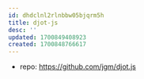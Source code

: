 ```yaml
---
id: dhdclnl2rlnbbw05bjqrm5h
title: djot-js
desc: ''
updated: 1700849408923
created: 1700848766617
---
```


- repo: https://github.com/jgm/djot.js

